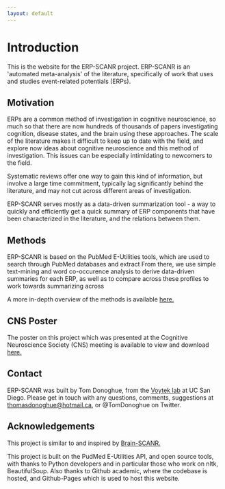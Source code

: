 ```yaml
---
layout: default
---
```


# Introduction

This is the website for the ERP-SCANR project. ERP-SCANR is an 'automated meta-analysis' of the literature, specifically of work that uses and studies event-related potentials (ERPs).

## Motivation

ERPs are a common method of investigation in cognitive neuroscience, so much so that there are now hundreds of thousands of papers investigating cognition, disease states, and the brain using these approaches. The scale of the literature makes it difficult to keep up to date with the field, and explore now ideas about cognitive neuroscience and this method of investigation. This issues can be especially intimidating to newcomers to the field.

Systematic reviews offer one way to gain this kind of information, but involve a large time commitment, typically lag significantly behind the literature, and may not cut across different areas of investigation.

ERP-SCANR serves mostly as a data-driven summarization tool - a way to quickly and efficiently get a quick summary of ERP components that have been characterized in the literature, and the relations between them.

## Methods

ERP-SCANR is based on the PubMed E-Utilities tools, which are used to search through PubMed databases and extract
From there, we use simple text-mining and word co-occurence analysis to derive data-driven summaries for each ERP, as well as to compare across these profiles to work towards summarizing across

A more in-depth overview of the methods is available [here.](methods.html)

## CNS Poster

The poster on this project which was presented at the Cognitive Neuroscience Society (CNS) meeting is available to view and download [here.](https://www.dropbox.com/s/sgnz7ecd3qp6tb7/TDonoghue_ERP-SCANR_CNS.pdf?dl=0)

## Contact

ERP-SCANR was built by Tom Donoghue, from the [Voytek lab](http://voyteklab.com) at UC San Diego.
Please get in touch with any questions, comments, suggestions at thomasdonoghue@hotmail.ca, or @TomDonoghue on Twitter.

## Acknowledgements

This project is similar to and inspired by [Brain-SCANR.](http://www.brainscanr.com)

This project is built on the PudMed E-Utilities API, and open source tools, with thanks to Python developers and in particular those who work on nltk, BeautifulSoup. Also thanks to Github academic, where the codebase is hosted, and Github-Pages which is used to host this website.
